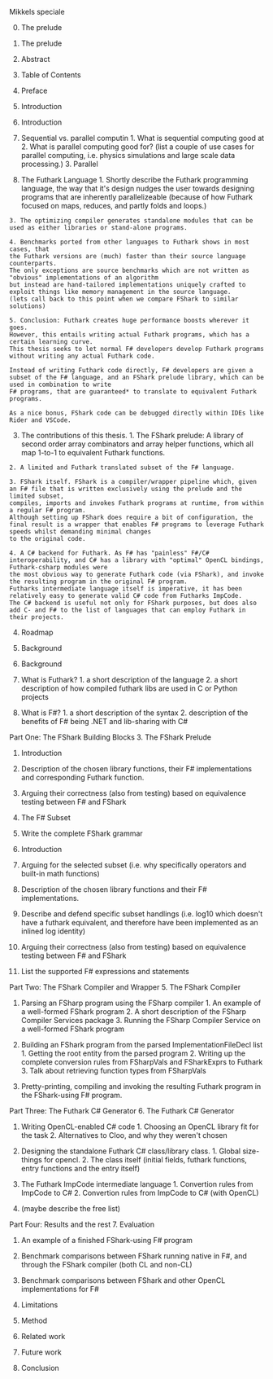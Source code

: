 Mikkels speciale

0. The prelude
0. The prelude
  1. Abstract
  2. Table of Contents
  3. Preface

1. Introduction
1. Introduction
  1. Sequential vs. parallel computin
    1. What is sequential computing good at
    2. What is parallel computing good for? (list a couple of use cases for parallel computing, i.e. physics simulations and large scale data processing.)
    3. Parallel 

  2. The Futhark Language
    1. Shortly describe the Futhark programming language,
    the way that it's design nudges the user towards designing programs 
    that are inherently parallelizeable (because of how Futhark focused on maps, reduces, and partly folds and loops.)
    
    3. The optimizing compiler generates standalone modules that can be 
    used as either libraries or stand-alone programs.
    
    4. Benchmarks ported from other languages to Futhark shows in most cases, that 
    the Futhark versions are (much) faster than their source language counterparts.
    The only exceptions are source benchmarks which are not written as "obvious" implementations of an algorithm
    but instead are hand-tailored implementations uniquely crafted to exploit things like memory management in the source language.
    (lets call back to this point when we compare FShark to similar solutions)
    
    5. Conclusion: Futhark creates huge performance boosts wherever it goes. 
    However, this entails writing actual Futhark programs, which has a certain learning curve.
    This thesis seeks to let normal F# developers develop Futhark programs without writing any actual Futhark code. 

    Instead of writing Futhark code directly, F# developers are given a subset of the F# language, and an FShark prelude library, which can be used in combination to write
    F# programs, that are guaranteed* to translate to equivalent Futhark programs.
    
    As a nice bonus, FShark code can be debugged directly within IDEs like Rider and VSCode.
    
  3. The contributions of this thesis.
    1. The FShark prelude: A library of second order array combinators and array helper functions, 
    which all map 1-to-1 to equivalent Futhark functions. 

    2. A limited and Futhark translated subset of the F# language.
    
    3. FShark itself. FShark is a compiler/wrapper pipeline which, given an F# file that is written exclusively using the prelude and the limited subset, 
    compiles, imports and invokes Futhark programs at runtime, from within a regular F# program. 
    Although setting up FShark does require a bit of configuration, the final result is a wrapper that enables F# programs to leverage Futhark speeds whilst demanding minimal changes 
    to the original code.
    
    4. A C# backend for Futhark. As F# has "painless" F#/C# interoperability, and C# has a library with "optimal" OpenCL bindings, Futhark-csharp modules were 
    the most obvious way to generate Futhark code (via FShark), and invoke the resulting program in the original F# program.
    Futharks intermediate language itself is imperative, it has been relatively easy to generate valid C# code from Futharks ImpCode.
    The C# backend is useful not only for FShark purposes, but does also add C- and F# to the list of languages that can employ Futhark in their projects.
    
  4. Roadmap
    
    
    
    


    
    
2. Background

2. Background
  1. What is Futhark?
    1. a short description of the language
    2. a short description of how compiled futhark libs are used in C or Python projects
  2. What is F#?
    1. a short description of the syntax
    2. description of the benefits of F# being .NET and lib-sharing with C#

Part One: The FShark Building Blocks
3. The FShark Prelude
  1. Introduction
  2. Description of the chosen library functions, their F# implementations and corresponding Futhark function.
  3. Arguing their correctness (also from testing) based on equivalence testing between F# and FShark

4. The F# Subset
  0. Write the complete FShark grammar
  1. Introduction
  2. Arguing for the selected subset (i.e. why specifically operators and built-in math functions)
  3. Description of the chosen library functions and their F# implementations.
  4. Describe and defend specific subset handlings (i.e. log10 which doesn't have a futhark equivalent, 
  and therefore have been implemented as an inlined log identity)
  5. Arguing their correctness (also from testing) based on equivalence testing between F# and FShark
  
  6. List the supported F# expressions and statements

Part Two: The FShark Compiler and Wrapper
5. The FShark Compiler
  1. Parsing an FSharp program using the FSharp compiler
    1. An example of a well-formed FShark program
    2. A short description of the FSharp Compiler Services package
    3. Running the FSharp Compiler Service on a well-formed FShark program
    
  2. Building an FShark program from the parsed ImplementationFileDecl list
    1. Getting the root entity from the parsed program
    2. Writing up the complete conversion rules from FSharpVals and FSharkExprs to Futhark 
    3. Talk about retrieving function types from FSharpVals
  
  3. Pretty-printing, compiling and invoking the resulting Futhark program in the FShark-using F# program.

Part Three: The Futhark C# Generator
6. The Futhark C# Generator
  1. Writing OpenCL-enabled C# code
    1. Choosing an OpenCL library fit for the task
    2. Alternatives to Cloo, and why they weren't chosen

  2. Designing the standalone Futhark C# class/library class.
    1. Global size-things for opencl.
    2. The class itself (initial fields, futhark functions, entry functions and the entry itself)
    
  3. The Futhark ImpCode intermediate language
    1. Convertion rules from ImpCode to C#
    2. Convertion rules from ImpCode to C# (with OpenCL)
    
  4. (maybe describe the free list)

Part Four: Results and the rest
7. Evaluation
  1. An example of a finished FShark-using F# program
  2. Benchmark comparisons between FShark running native in F#, and through the FShark compiler (both CL and non-CL)
  3. Benchmark comparisons between FShark and other OpenCL implementations for F#
  
8. Limitations

9. Method

10. Related work

11. Future work 

12. Conclusion

  

